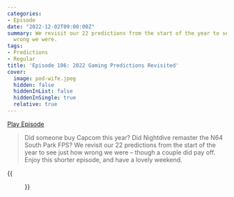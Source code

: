 ```yaml
---
categories:
- Episode
date: "2022-12-02T09:00:00Z"
summary: We revisit our 22 predictions from the start of the year to see just how
  wrong we were.
tags:
- Predictions
- Regular
title: 'Episode 106: 2022 Gaming Predictions Revisited'
cover: 
  image: pod-wife.jpeg
  hidden: false
  hiddenInList: false
  hiddenInSingle: true
  relative: true
---
```


[Play Episode](https://www.patreon.com/posts/episode-106-2022-75381353)
> Did someone buy Capcom this year? Did Nightdive remaster the N64 South Park FPS? We revisit our 22 predictions from the start of the year to see just how wrong we were – though a couple did pay off. Enjoy this shorter episode, and have a lovely weekend.

{{<figure 
    src="pod-wife.jpeg" 
    caption="Image Credit: kraftcheese" 
    alt="Pod Wife">}}